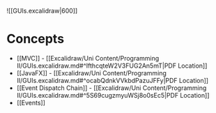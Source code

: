 ![[GUIs.excalidraw|600]]

# Concepts

- [[MVC]] - [[Excalidraw/Uni Content/Programming II/GUIs.excalidraw.md#^IfthcqteW2V3FUG2An5mT|PDF Location]]
- [[JavaFX]] - [[Excalidraw/Uni Content/Programming II/GUIs.excalidraw.md#^ocabQdnkVVkbdPazuJFFy|PDF Location]]
- [[Event Dispatch Chain]] - [[Excalidraw/Uni Content/Programming II/GUIs.excalidraw.md#^5S69cugzmyuWSj8o0sEc5|PDF Location]]
- [[Events]]